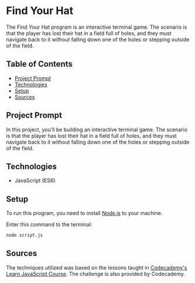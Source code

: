 # **Find Your Hat**

The Find Your Hat program is an interactive terminal game. The scenario is that the player has lost their hat in a field full of holes, and they must navigate back to it without falling down one of the holes or stepping outside of the field.

## Table of Contents

- [Project Prompt](#project-prompt)
- [Technologies](#technologies)
- [Setup](#setup)
- [Sources](#sources)

## Project Prompt

In this project, you’ll be building an interactive terminal game. The scenario is that the player has lost their hat in a field full of holes, and they must navigate back to it without falling down one of the holes or stepping outside of the field.

## Technologies

- JavaScript (ES6)

## Setup

To run this program, you need to install [Node.js](https://nodejs.org/en/download/) to your machine.

Enter this command to the terminal:

```bash
node script.js
```

## Sources

The techniques utilized was based on the lessons taught in [Codecademy's Learn JavaScript Course](https://www.codecademy.com/learn/introduction-to-javascript). The challenge is also provided by Codecademy.
